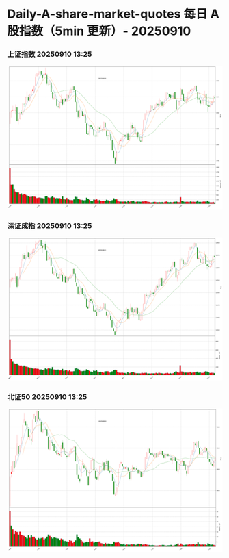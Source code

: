 
# Daily-A-share-market-quotes 每日 A 股指数（5min 更新）- 20250910

### 上证指数 20250910 13:25
![](./fig/2025/9/20250910-sh000001.png)

### 深证成指 20250910 13:25
![](./fig/2025/9/20250910-sz399001.png)

### 北证50 20250910 13:25
![](./fig/2025/9/20250910-bj899050.png)
